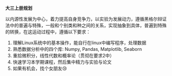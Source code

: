 **大三上册规划**

以内源性发展为中心，着力提高自身竞争力，以实验为发展动力，遵循黑格尔辩证法中的普遍与特殊，一般和个别类和种之间的关系，实现抽象到具体，普遍到特殊的转换，在这运动过程中，遵循以下要求：

1. 理解Linux系统中的基本操作，能自行在linux中编写程序，处理数据
2. 熟悉数据分析中的四个库: Numpy, Pandas, Matplotlib, Seaborn
3. 重拾微积分，线性代数和概率论（贯彻在要求2中）
4. 快速学习本学期课程，然后集中精力与实验与论文
5. 如果有机会，找个女朋友:cry:

